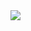 <img src="https://img.shields.io/badge/LinkedIn-0077B5?style=for-the-badge&logo=linkedin&logoColor=white" />


